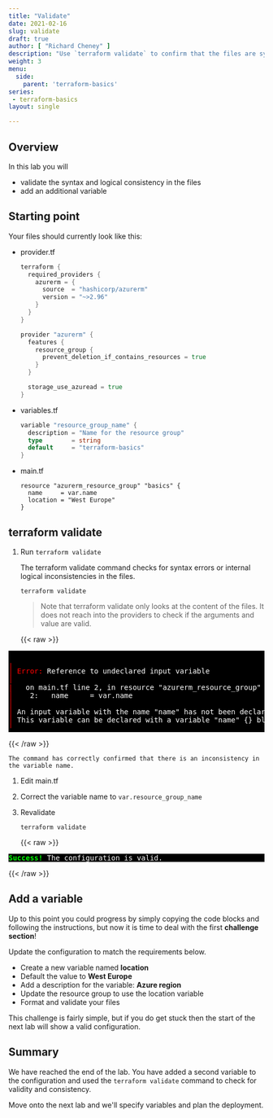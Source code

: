 ```yaml
---
title: "Validate"
date: 2021-02-16
slug: validate
draft: true
author: [ "Richard Cheney" ]
description: "Use `terraform validate` to confirm that the files are syntactically and logically sound. Add a new variable to variables.tf."
weight: 3
menu:
  side:
    parent: 'terraform-basics'
series:
 - terraform-basics
layout: single

---
```


## Overview

In this lab you will

* validate the syntax and logical consistency in the files
* add an additional variable

## Starting point

Your files should currently look like this:

* provider.tf

    ```go
    terraform {
      required_providers {
        azurerm = {
          source  = "hashicorp/azurerm"
          version = "~>2.96"
        }
      }
    }

    provider "azurerm" {
      features {
        resource_group {
          prevent_deletion_if_contains_resources = true
        }
      }

      storage_use_azuread = true
    }
    ```

* variables.tf

    ```go
    variable "resource_group_name" {
      description = "Name for the resource group"
      type        = string
      default     = "terraform-basics"
    }
    ```

* main.tf

    ```hcl
    resource "azurerm_resource_group" "basics" {
      name     = var.name
      location = "West Europe"
    }
    ```

## terraform validate

1. Run `terraform validate`

    The terraform validate command checks for syntax errors or internal logical inconsistencies in the files.

    ```shell
    terraform validate
    ```

    > Note that terraform validate only looks at the content of the files. It does not reach into the providers to check if the arguments and value are valid.

    {{< raw >}}
<pre style="color:white; background-color:black">
<span style="color:red;">
╷
│ Error:</span> Reference to undeclared input variable
<span style="color:red;">│</span>
<span style="color:red;">|</span>   on main.tf line 2, in resource "azurerm_resource_group" "basics":
<span style="color:red;">│</span>    2:   name     = var.name
<span style="color:red;">│</span>
<span style="color:red;">│</span> An input variable with the name "name" has not been declared.
<span style="color:red;">│</span> This variable can be declared with a variable "name" {} block.
<span style="color:red;">╵</span>
</pre>
{{< /raw >}}

    The command has correctly confirmed that there is an inconsistency in the variable name.

1. Edit main.tf
1. Correct the variable name to `var.resource_group_name`
1. Revalidate

    ```shell
    terraform validate
    ```

    {{< raw >}}
<pre style="color:white; background-color:black">
<span style="color:lime;"></span><span style="font-weight:bold;color:lime;">Success!</span> The configuration is valid.
</pre>
{{< /raw >}}

## Add a variable

Up to this point you could progress by simply copying the code blocks and following the instructions, but now it is time to deal with the first **challenge section**!

Update the configuration to match the requirements below.

* Create a new variable named **location**
* Default the value to **West Europe**
* Add a description for the variable: **Azure region**
* Update the resource group to use the location variable
* Format and validate your files

This challenge is fairly simple, but if you do get stuck then the start of the next lab will show a valid configuration.

## Summary

We have reached the end of the lab. You have added a second variable to the configuration and used the `terraform validate` command to check for validity and consistency.

Move onto the next lab and we'll specify variables and plan the deployment.
